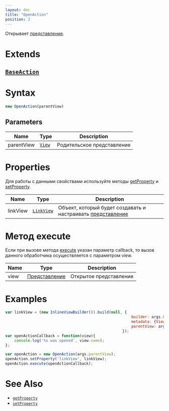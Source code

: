 ```yaml
---
layout: doc
title: "OpenAction"
position: 2
---
```


Открывает [представление](../../Elements/View/).

# Extends

## [`BaseAction`](../BaseAction/)

# Syntax

```js
new OpenAction(parentView)
```

## Parameters

|Name|Type|Description|
|----|----------|---------|
|parentView|[`View`](../../Elements/View/)| Родительское представление |

# Properties

Для работы с данными свойствами используйте методы [getProperty](../BaseAction/BaseAction.getProperty/) и [setProperty](../BaseAction/BaseAction.setProperty/).

|Name|Type|Description|
|----|----|-----------|
|linkView|[`LinkView`](../../Elements/View/LinkView/)|Объект, который будет создавать и настраивать [представление](../../Elements/View/)|


# Метод execute

Если при вызове метода [execute](../BaseAction/BaseAction.execute/) указан параметр callback, то вызов данного обработчика осуществляется с параметром view. 

|Name|Type|Description|
|----|----|-----------|
|view|[Представление](../../Elements/View/)|Открытое представление|


# Examples

```js
var linkView = (new InlineViewBuilder()).build(null, {
														builder: args.builder, 
														metadata: {View: viewMetadata}, 
														parentView: args.parentView
													});
var openActionCallback = function(view){
	console.log('%s was opened', view.name);
};

var openAction = new OpenAction(args.parentView);
openAction.setProperty('linkView', linkView);
openAction.execute(openActionCallback);
```

# See Also

* [`getProperty`](../BaseAction/BaseAction.getProperty/)
* [`setProperty`](../BaseAction/BaseAction.setProperty/)